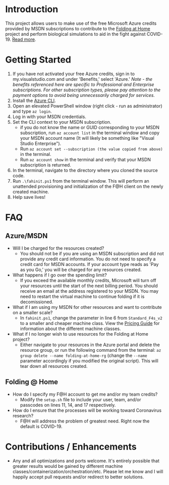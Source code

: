 # Introduction 
This project allows users to make use of the free Microsoft Azure credits provided by MSDN subscriptions to contribute to the [Folding at Home](https://foldingathome.org/) project and perform biological simulations to aid in the fight against COVID-19.  [Read more](https://www.hpcwire.com/2020/03/16/foldinghome-turns-its-massive-crowdsourced-computer-network-against-covid-19/).

# Getting Started
1.	If you have not activated your free Azure credits, sign in to my.visualstudio.com and under 'Benefits,' select 'Azure.'   *Note - the benefits referenced here are specific to Professional and Enterprise subscriptions. For other subscription types, please pay attention to the payment options to avoid being unnecessarily charged for services.*
2.	Install the [Azure CLI](https://docs.microsoft.com/en-us/cli/azure/install-azure-cli?view=azure-cli-latest).
3.	Open an elevated PowerShell window (right click - run as administrator) and type `az login`.
4.	Log in with your MSDN credentials.
5.  Set the CLI context to your MSDN subscription.
    * if you do not know the name or GUID corresponding to your MSDN subscription, run `az account list` in the terminal window and copy your MSDN account name (It will likely be something like "Visual Studio Enterprise").
    * Run `az account set --subscription (the value copied from above)` in the terminal.
    * Run `az account show` in the terminal and verify that your MSDN subscription is returned.
6. In the terminal, navigate to the directory where you cloned the source code.  
7. Run `.\fahinit.ps1` from the terminal window.  This will perform an unattended provisioning and initialization of the F@H client on the newly created machine.
8. Help save lives!

# FAQ
## Azure/MSDN
*  Will I be charged for the resources created?
    * You should not be if you are using an MSDN subscription and did not provide any credit card information. You do not need to specify a credit card for MSDN accounts. If your account type reads as 'Pay as you Go,' you will be charged for any resources created.
* What happens if I go over the spending limit?
    * If you exceed the available monthly credits, Microsoft will turn off your resources until the start of the next billing period. You should receive an email at the address registered to your MSDN. You may need to restart the virtual machine to continue folding if it is decomissioned.
* What if I am using my MSDN for other resources and want to contribute on a smaller scale?
    * In `fahinit.ps1`, change the parameter in line 6 from `Standard_F4s_v2` to a smaller and cheaper machine class. View the [Pricing Guide](https://azure.microsoft.com/en-us/pricing/details/virtual-machines/windows/) for information about the different machine classes. 
* What if I no longer wish to use resources for the Folding at Home project?
    * Either navigate to your resources in the Azure portal and delete the resource group, or run the following command from the terminal: `az group delete --name folding-at-home-rg` (change the `--name` parameter accordingly if you modified the original script). This will tear down all resources created.
## Folding @ Home
* How do I specify my F@H account to get me and/or my team credits?
    * Modify the `setup.sh` file to include your user, team, and/or passcodes on lines 11, 14, and 17 respectively.
* How do I ensure that the processes will be working toward Coronavirus research?
    * F@H will address the problem of greatest need. Right now the default is COVID-19.
# Contributions / Enhancements
* Any and all optimizations and ports welcome. It's entirely possible that greater results would be gained by different machine classes/containerization/orchestration/etc. Please let me know and I will happily accept pull requests and/or redirect to better solutions.